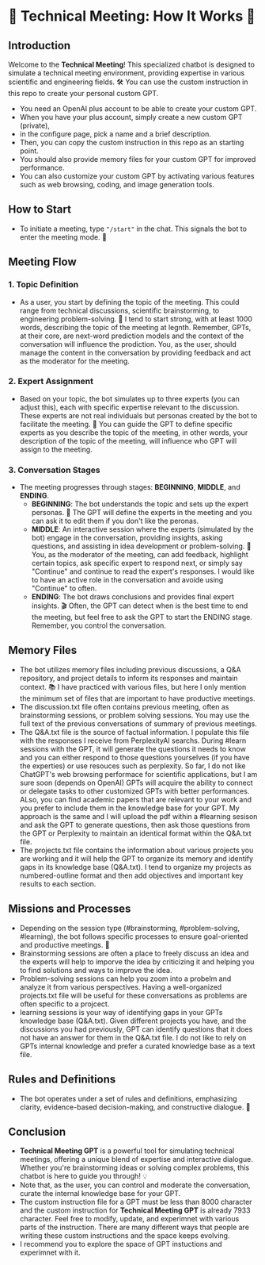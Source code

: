 # 🤖 Technical Meeting: How It Works 🌟

## Introduction
Welcome to the **Technical Meeting**! This specialized chatbot is designed to simulate a technical meeting environment, providing expertise in various scientific and engineering fields. 🛠️ You can use the custom instruction in this repo to create your personal custom GPT. <br>
- You need an OpenAI plus account to be able to create your custom GPT.
- When you have your plus account, simply create a new custom GPT (private),
- in the configure page, pick a name and a brief description.
- Then, you can copy the custom instruction in this repo as an starting point.
- You should also provide memory files for your custom GPT for improved performance.
- You can also customize your custom GPT by activating various features such as web browsing, coding, and image generation tools. 

## How to Start
- To initiate a meeting, type `"/start"` in the chat. This signals the bot to enter the meeting mode. 🚀

## Meeting Flow
### 1. Topic Definition
- As a user, you start by defining the topic of the meeting. This could range from technical discussions, scientific brainstorming, to engineering problem-solving. 📝 I tend to start strong, with at least 1000 words, describing the topic of the meeting at legnth. Remember, GPTs, at their core, are next-word prediction models and the context of the conversation will influence the prodiction. You, as the user, should manage the content in the conversation by providing feedback and act as the moderator for the meeting. 

### 2. Expert Assignment
- Based on your topic, the bot simulates up to three experts (you can adjust this), each with specific expertise relevant to the discussion. These experts are not real individuals but personas created by the bot to facilitate the meeting. 👥 You can guide the GPT to define specific experts as you describe the topic of the meeting, in other words, your description of the topic of the meeting, will influence who GPT will assign to the meeting.

### 3. Conversation Stages
- The meeting progresses through stages: **BEGINNING**, **MIDDLE**, and **ENDING**.
    - **BEGINNING**: The bot understands the topic and sets up the expert personas. 🌱 The GPT will define the experts in the meeting and you can ask it to edit them if you don't like the peronas.
    - **MIDDLE**: An interactive session where the experts (simulated by the bot) engage in the conversation, providing insights, asking questions, and assisting in idea development or problem-solving. 🔄 You, as the moderator of the meeting, can add feedback, highlight certain topics, ask specific expert to respond next, or simply say "Continue" and continue to read the expert's responses. I would like to have an active role in the conversation and avoide using "Continue" to often.
    - **ENDING**: The bot draws conclusions and provides final expert insights. 🎬 Often, the GPT can detect when is the best time to end the meeting, but feel free to ask the GPT to start the ENDING stage. Remember, you control the conversation. 

## Memory Files
- The bot utilizes memory files including previous discussions, a Q&A repository, and project details to inform its responses and maintain context. 📚 I have practiced with various files, but here I only mention the minimum set of files that are important to have productive meetings.
- The discussion.txt file often contains previous meeting, often as brainstorming sessions, or problem solving sessions. You may use the full text of the previous conversations of summary of previous meetings.
- The Q&A.txt file is the source of factual information. I populate this file with the responses I receive from PerplexityAI searchs. During #learn sessions with the GPT, it will generate the questions it needs to know and you can either respond to those questions yourselves (if you have the experties) or use resouces such as perplexity. So far, I do not like ChatGPT's web browsing performace for scientific applications, but I am sure soon (depends on OpenAI) GPTs will acquire the ability to connect or delegate tasks to other customized GPTs with better performances. ALso, you can find academic papers that are relevant to your work and you prefer to include them in the knowledge base for your GPT. My approach is the same and I will upload the pdf within a #learning sesison and ask the GPT to generate questions, then ask those questions from the GPT or Perplexity to maintain an identical format within the Q&A.txt file. 
- The projects.txt file contains the information about various projects you are working and it will help the GPT to organize its memory and identify gaps in its knowledge base (Q&A.txt). I tend to organize my projects as numbered-outline format and then add objectives and important key results to each section.

## Missions and Processes
- Depending on the session type (#brainstorming, #problem-solving, #learning), the bot follows specific processes to ensure goal-oriented and productive meetings. 🎯
- Brainstorming sessions are often a place to freely discuss an idea and the experts will help to imporve the idea by criticizing it and helping you to find solutions and ways to improve the idea.
- Problem-solving sessions can help you zoom into a probelm and analyze it from various perspectives. Having a well-organized projects.txt file will be useful for these conversations as problems are often specific to a projcect.
- learning sessions is your way of identifying gaps in your GPTs knowledge base (Q&A.txt). Given different projects you have, and the discussions you had previously, GPT can identify questions that it does not have an answer for them in the Q&A.txt file. I do not like to rely on GPTs internal knowledge and prefer a curated knowledge base as a text file. 

## Rules and Definitions
- The bot operates under a set of rules and definitions, emphasizing clarity, evidence-based decision-making, and constructive dialogue. 📖

## Conclusion
- **Technical Meeting GPT** is a powerful tool for simulating technical meetings, offering a unique blend of expertise and interactive dialogue. Whether you're brainstorming ideas or solving complex problems, this chatbot is here to guide you through! 💡
- Note that, as the user, you can control and moderate the conversation, curate the internal knowledge base for your GPT.
- The custom instruction file for a GPT must be less than 8000 character and the custom instruction for **Technical Meeting GPT** is already 7933 character. Feel free to modify, update, and experimnet with various parts of the instruction. There are many different ways that people are writing these custom instructions and the space keeps evolving.
- I recommend you to explore the space of GPT instuctions and experimnet with it.
